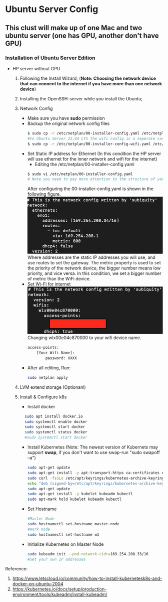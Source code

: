 # Ubuntu Server Config
## This clust will make up of one Mac and two ubuntu server (one has GPU, another don't have GPU)
### Installation of Ubuntu Server Edition
- HP server without GPU
  1. Following the Install Wizard; 
   (**Note: Choosing the network device **that can **connect** to the** internet if you have more than one network device**)
  2. Installing the OpenSSH-server while you install the Ubuntu;
  3. Network Config
       - Make sure you have **sudo** permission
       - Backup the original network config files
           ```bash
           $ sudo cp -r /etc/netplan/00-installer-config.yaml /etc/netplan/00-installer-config.yaml.bak
           #In Ubuntu Server 22.04 LTS the wifi config is a seperate config file, you also can set wifi and ethernet in one config file
           $ sudo cp -r /etc/netplan/00-installer-config-wifi.yaml /etc/netplan/00-installer-config-wifi.yaml
           ``` 
        - Set Static IP address for Ethernet (In this condition the HP server will use ethernet for the inner network and wifi for the internet)
           -  Editing the /etc/netplan/00-installer-config.yaml 
           ```bash
           $ sudo vi /etc/netplan/00-installer-config.yaml
           # Note you need to pay more attention to the structure of yaml file, especially the space
           ```
           After configuring the 00-installer-config.yaml is shown in the following figure.
           ![avatar](ethernet.png)
           Where addresses are the static IP addresses you will use, and use routes to set the gateway. The metric property is used to set the priority of the network device, the bigger number means low priority, and vice versa. In this condition, we set a bigger number of metric than the WiFi device.
       - Set Wi-Fi for internet
             ![avatar](wifi.png)   
         Changing wlx00e04c870000 to your wifi device name.
         ```bash
         access-points:
             [Your Wifi Name]:
                 password: XXXX
         ```
        - After all editing, Run:
            ```bash
            sudo netplan apply
            ```
  4. LVM extend storage (Optionanl) 
    
  5. Install & Configure k8s
      - Install docker
      ```bash
        sudo apt install docker.io
        sudo systemctl enable docker
        sudo systemctl start docker
        sudo systemctl status docker
        #sudo systemctl start docker
      ```  
      - Install Kubernetes
        (Note: The newest version of Kubernets may support **swap**, if you don't want to use swap-run "sudo swapoff –a")
        ```bash
        sudo apt-get update
        sudo apt-get install -y apt-transport-https ca-certificates curl
        sudo curl -fsSLo /etc/apt/keyrings/kubernetes-archive-keyring.gpg https://packages.cloud.google.com/apt/doc/apt-key.gpg
        echo "deb [signed-by=/etc/apt/keyrings/kubernetes-archive-keyring.gpg] https://apt.kubernetes.io/ kubernetes-xenial main" | sudo tee /etc/apt/sources.list.d/kubernetes.list
        sudo apt-get update
        sudo apt-get install -y kubelet kubeadm kubectl
        sudo apt-mark hold kubelet kubeadm kubectl
        ```
     - Set Hostname
        ```bash
        #Master Node
        sudo hostnamectl set-hostname master-node
        #Work node
        sudo hostnamectl set-hostname w1
        ```
     - Initialize Kubernetes on Master Node
       ```bash
       sudo kubeadm init --pod-network-cidr=169.254.208.33/16
       #Set your own IP addresses 
       ```

    
Reference: 

1. https://www.letscloud.io/community/how-to-install-kubernetesk8s-and-docker-on-ubuntu-2004
2. https://kubernetes.io/docs/setup/production-environment/tools/kubeadm/install-kubeadm/
